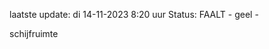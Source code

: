 laatste update: 
di 14-11-2023  8:20   uur 
Status: FAALT - geel - 
<div class="service Y">schijfruimte</div>